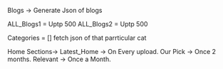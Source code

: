 Blogs -> Generate Json of blogs 

ALL_Blogs1  = Uptp 500
ALL_Blogs2  = Uptp 500

Categories  = []
fetch json of that parrticular cat


Home Sections->
 Latest_Home -> On Every upload.
 Our Pick -> Once 2 months.
 Relevant -> Once a Month.
